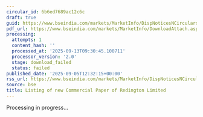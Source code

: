 ```yaml
---
circular_id: 6b6ed7689ac12c6c
draft: true
guid: https://www.bseindia.com/markets/MarketInfo/DispNoticesNCirculars.aspx?Noticeid={2F67AF14-51B7-4F14-A8A7-84BBDE50A0E2}&noticeno=20250905-24&dt=09/05/2025&icount=24&totcount=43&flag=0
pdf_url: https://www.bseindia.com/markets/MarketInfo/DownloadAttach.aspx?id=20250905-24&attachedId=
processing:
  attempts: 1
  content_hash: ''
  processed_at: '2025-09-13T09:30:45.100711'
  processor_version: '2.0'
  stage: download_failed
  status: failed
published_date: '2025-09-05T12:32:15+00:00'
rss_url: https://www.bseindia.com/markets/MarketInfo/DispNoticesNCirculars.aspx?Noticeid={2F67AF14-51B7-4F14-A8A7-84BBDE50A0E2}&noticeno=20250905-24&dt=09/05/2025&icount=24&totcount=43&flag=0
source: bse
title: Listing of new Commercial Paper of Redington Limited
---
```


Processing in progress...